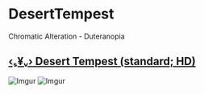 # DesertTempest
Chromatic Alteration - Duteranopia
## [‹ₛ¥ᵥ› Desert Tempest (standard; HD)](https://www.mediafire.com/file/cefsz0kgndsgbia/‹ₛ¥ᵥ›+Bongo+Cat+《Matt4132》.osk/file) 
![Imgur](https://imgur.com/CGy3mXM.)
![Imgur](https://imgur.com/pJXMr85.png)
